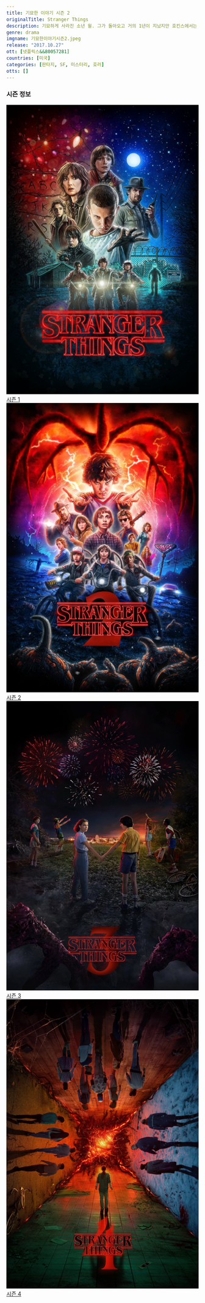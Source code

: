 ```yaml
---
title: 기묘한 이야기 시즌 2
originalTitle: Stranger Things
description: 기묘하게 사라진 소년 윌. 그가 돌아오고 거의 1년이 지났지만 호킨스에서는 그 무엇도 예전 같지 않다. 더욱 기묘한 세계로 빠져드는 작은 마을, 끝나지 않은 이야기.
genre: drama
imgname: 기묘한이야기시즌2.jpeg
release: "2017.10.27"
ott: [넷플릭스&&80057281]
countries: [미국]
categories: [판타지, SF, 미스터리, 호러]
otts: []
---
```


### 시즌 정보

<div class="season-list">
<div class="item">
<a href="/drama/기묘한이야기시즌1" >
<img src="/poster/기묘한이야기시즌1.jpeg" alt="기묘한이야기시즌1 포스터 ">
시즌 1</a>
</div>

<div class="item">
<a href="/drama/기묘한이야기시즌2" >
<img src="/poster/기묘한이야기시즌2.jpeg" alt="기묘한이야기시즌2 포스터 ">
시즌 2</a>
</div>

<div class="item">
<a href="/drama/기묘한이야기시즌3" >
<img src="/poster/기묘한이야기시즌3.jpeg" alt="기묘한이야기시즌3 포스터 ">
시즌 3</a>
</div>

<div class="item">
<a href="/drama/기묘한이야기시즌4" >
<img src="/poster/기묘한이야기시즌4.jpeg" alt="기묘한이야기시즌4 포스터 ">
시즌 4</a>
</div>
</div>
